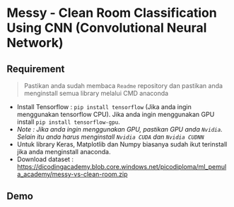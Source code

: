 # Messy - Clean Room Classification Using CNN (Convolutional Neural Network)

## Requirement
> Pastikan anda sudah membaca `Readme` repository dan pastikan anda menginstall semua library melalui CMD anaconda
- Install Tensorflow : `pip install tensorflow` (Jika anda ingin menggunakan tensorflow CPU). Jika anda ingin menggunakan GPU install `pip install tensorflow-gpu`.
- *Note : Jika anda ingin menggunakan GPU, pastikan GPU anda `Nvidia`. Selain itu anda harus menginstall `Nvidia CUDA` dan `Nvidia CUDNN`*
- Untuk library Keras, Matplotlib dan Numpy biasanya sudah ikut terinstall jika anda menginstall anaconda.
- Download dataset : https://dicodingacademy.blob.core.windows.net/picodiploma/ml_pemula_academy/messy-vs-clean-room.zip

## Demo

